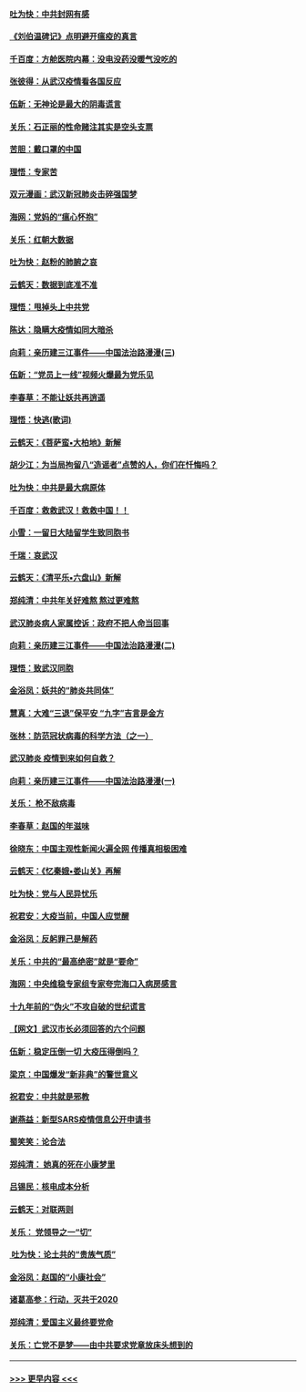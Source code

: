 #### [吐为快：中共封网有感](../pages/nsc993/n11852575.md?t=02081544) 
#### [《刘伯温碑记》点明避开瘟疫的真言](../pages/nsc993/n11852128.md?t=02081544) 
#### [千百度：方舱医院内幕：没电没药没暖气没吃的](../pages/nsc993/n11850211.md?t=02081544) 
#### [张彼得：从武汉疫情看各国反应](../pages/nsc993/n11850102.md?t=02081544) 
#### [伍新：无神论是最大的阴毒谎言](../pages/nsc993/n11846129.md?t=02081544) 
#### [关乐：石正丽的性命赌注其实是空头支票](../pages/nsc993/n11846109.md?t=02081544) 
#### [苦胆：戴口罩的中国](../pages/nsc993/n11845576.md?t=02081544) 
#### [理悟：专家苦](../pages/nsc993/n11845564.md?t=02081544) 
#### [双元漫画：武汉新冠肺炎击碎强国梦](../pages/nsc993/n11843320.md?t=02081544) 
#### [海网：党妈的“瘟心怀抱”](../pages/nsc993/n11840740.md?t=02081544) 
#### [关乐：红朝大数据](../pages/nsc993/n11840675.md?t=02081544) 
#### [吐为快：赵粉的肺腑之哀](../pages/nsc993/n11840618.md?t=02081544) 
#### [云鹤天：数据到底准不准](../pages/nsc993/n11840325.md?t=02081544) 
#### [理悟：甩掉头上中共党](../pages/nsc993/n11838826.md?t=02081544) 
#### [陈达：隐瞒大疫情如同大暗杀](../pages/nsc993/n11838771.md?t=02081544) 
#### [向莉：亲历建三江事件——中国法治路漫漫(三)](../pages/nsc993/n11831825.md?t=02081544) 
#### [伍新：“党员上一线”视频火爆最为党乐见](../pages/nsc993/n11838200.md?t=02081544) 
#### [李春草：不能让妖共再逍遥](../pages/nsc993/n11838102.md?t=02081544) 
#### [理悟：快逃(歌词)](../pages/nsc993/n11838083.md?t=02081544) 
#### [云鹤天：《菩萨蛮▪大柏地》新解](../pages/nsc993/n11838059.md?t=02081544) 
#### [胡少江：为当局拘留八“造谣者”点赞的人，你们在忏悔吗？](../pages/nsc993/n11836801.md?t=02081544) 
#### [吐为快：中共是最大病原体](../pages/nsc993/n11836748.md?t=02081544) 
#### [千百度：救救武汉！救救中国！！](../pages/nsc993/n11836145.md?t=02081544) 
#### [小雪：一留日大陆留学生致同胞书](../pages/nsc993/n11834624.md?t=02081544) 
#### [千瑞：哀武汉](../pages/nsc993/n11833647.md?t=02081544) 
#### [云鹤天：《清平乐▪六盘山》新解](../pages/nsc993/n11833611.md?t=02081544) 
#### [郑纯清：中共年关好难熬 熬过更难熬](../pages/nsc993/n11833489.md?t=02081544) 
#### [武汉肺炎病人家属控诉：政府不把人命当回事](../pages/nsc993/n11833205.md?t=02081544) 
#### [向莉：亲历建三江事件——中国法治路漫漫(二)](../pages/nsc993/n11829102.md?t=02081544) 
#### [理悟：致武汉同胞](../pages/nsc993/n11831522.md?t=02081544) 
#### [金浴凤：妖共的“肺炎共同体”](../pages/nsc993/n11829448.md?t=02081544) 
#### [慧真：大难“三退”保平安 “九字”吉言是金方](../pages/nsc993/n11829501.md?t=02081544) 
#### [张林：防范冠状病毒的科学方法（之一）](../pages/nsc993/n11828618.md?t=02081544) 
#### [武汉肺炎 疫情到来如何自救？](../pages/nsc993/n11827632.md?t=02081544) 
#### [向莉：亲历建三江事件——中国法治路漫漫(一)](../pages/nsc993/n11827190.md?t=02081544) 
#### [关乐： 枪不敌病毒](../pages/nsc993/n11826746.md?t=02081544) 
#### [李春草：赵国的年滋味](../pages/nsc993/n11826321.md?t=02081544) 
#### [徐晓东：中国主观性新闻火遍全网 传播真相极困难](../pages/nsc993/n11826508.md?t=02081544) 
#### [云鹤天：《忆秦娥▪娄山关》再解](../pages/nsc993/n11824682.md?t=02081544) 
#### [吐为快：党与人民异忧乐](../pages/nsc993/n11824660.md?t=02081544) 
#### [祝君安：大疫当前，中国人应觉醒](../pages/nsc993/n11821946.md?t=02081544) 
#### [金浴凤：反躬罪己是解药](../pages/nsc993/n11820280.md?t=02081544) 
#### [关乐：中共的“最高绝密”就是“要命”](../pages/nsc993/n11816946.md?t=02081544) 
#### [海网：中央维稳专家组专家夸完海口入病房感言](../pages/nsc993/n11815138.md?t=02081544) 
#### [十九年前的“伪火”不攻自破的世纪谎言](../pages/nsc993/n11813238.md?t=02081544) 
#### [【网文】武汉市长必须回答的六个问题](../pages/nsc993/n11813848.md?t=02081544) 
#### [伍新：稳定压倒一切 大疫压得倒吗？](../pages/nsc993/n11812634.md?t=02081544) 
#### [梁京：中国爆发“新非典”的警世意义](../pages/nsc993/n11812554.md?t=02081544) 
#### [祝君安：中共就是邪教](../pages/nsc993/n11812431.md?t=02081544) 
#### [谢燕益：新型SARS疫情信息公开申请书](../pages/nsc993/n11808840.md?t=02081544) 
#### [蜀笑笑：论合法](../pages/nsc993/n11808064.md?t=02081544) 
#### [郑纯清： 她真的死在小康梦里](../pages/nsc993/n11806623.md?t=02081544) 
#### [吕锡民：核电成本分析](../pages/nsc993/n11806284.md?t=02081544) 
#### [云鹤天：对联两则](../pages/nsc993/n11805957.md?t=02081544) 
#### [关乐： 党领导之一“切”](../pages/nsc993/n11804505.md?t=02081544) 
#### [ 吐为快：论土共的“贵族气质”](../pages/nsc993/n11804490.md?t=02081544) 
#### [金浴凤：赵国的“小康社会”](../pages/nsc993/n11804452.md?t=02081544) 
#### [诸葛高参：行动，灭共于2020](../pages/nsc993/n11804120.md?t=02081544) 
#### [郑纯清：爱国主义最终要党命](../pages/nsc993/n11802197.md?t=02081544) 
#### [关乐：亡党不是梦——由中共要求党章放床头想到的](../pages/nsc993/n11802156.md?t=02081544) 

----
#### [ >>> 更早内容 <<< ](../indexes/nsc993-earlier.md)
